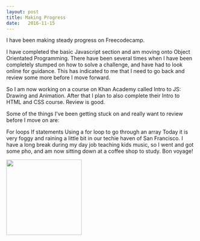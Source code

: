 ```yaml
---
layout: post
title: Making Progress
date:   2016-11-15
---
```




I have been making steady progress on Freecodecamp.

<!--excerpt-->

I have completed the basic Javascript section and am moving onto Object Orientated Programming. There have been several times when I have been completely stumped on how to solve a challenge, and have had to look online for guidance. This has indicated to me that I need to go back and review some more before I move forward.

So I am now working on a course on Khan Academy called Intro to JS: Drawing and Animation. After that I plan to also complete their Intro to HTML and CSS course. Review is good.

Some of the things I've been getting stuck on and really want to review before I move on are:

For loops
If statements
Using a for loop to go through an array
Today it is very foggy and raining a little bit in our techie haven of San Francisco. I have a long break during my day job teaching kids music, so I went and got some pho, and am now sitting down at a coffee shop to study. Bon voyage!

<img src="http://www.happyolks.com/wp-content/uploads/2014/10/Happyolks-Pho-69-1024x682.jpg" width="200px" height="200px">
